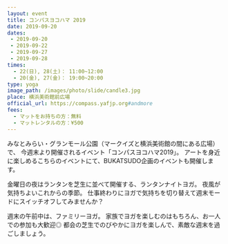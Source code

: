 ```yaml
---
layout: event
title: コンパスヨコハマ 2019
date: 2019-09-20 
dates:
 - 2019-09-20
 - 2019-09-22
 - 2019-09-27
 - 2019-09-28
times:
  - 22(日), 28(土)： 11:00~12:00
  - 20(金), 27(金)： 19:00~20:00
type: yoga
image_path: /images/photo/slide/candle3.jpg
place: 横浜美術館前広場
official_url: https://compass.yafjp.org#andmore
fees:
  - マットをお持ちの方：無料
  - マットレンタルの方：¥500
---
```

みなとみらい・グランモール公園（マークイズと横浜美術館の間にある広場）で、
今週末より開催されるイベント「コンパスヨコハマ2019」。
アートを身近に楽しめるこちらのイベントにて、BUKATSUDO企画のイベントも開催します。

金曜日の夜はランタンを芝生に並べて開催する、ランタンナイトヨガ。
夜風が気持ちよいこれからの季節。
仕事終わりにヨガで気持ちを切り替えて週末モードにスイッチオフしてみませんか？

週末の午前中は、ファミリーヨガ。
家族でヨガを楽しむのはもちろん、お一人での参加も大歓迎◎
都会の芝生でのびやかにヨガを楽しんで、素敵な週末を過ごしましょう。
